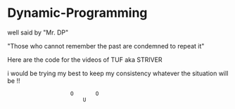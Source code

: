 # Dynamic-Programming

well said by "Mr. DP"

"Those who cannot remember the past are condemned to repeat it"

Here are the code for the videos of TUF aka STRIVER 

i would be trying my best to keep my consistency whatever the situation will be !!

                        O       O
                            U  
                             
                        

